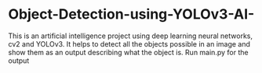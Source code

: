 # Object-Detection-using-YOLOv3-AI-
This is an artificial intelligence project using deep learning neural networks, cv2 and YOLOv3. It helps to detect all the objects possible in an image and show them as an output describing what the object is. Run main.py for the output
